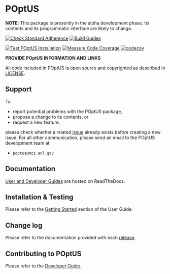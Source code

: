 # POptUS

__NOTE__: This package is presently in the alpha development phase.  Its contents and its programmatic interface are likely to change.

[![Check Standard Adherence](https://github.com/POptUS/POptUS/actions/workflows/check_standards.yml/badge.svg?branch=main)](https://github.com/POptUS/POptUS/actions/workflows/check_standards.yml)
[![Build Guides](https://github.com/POptUS/POptUS/actions/workflows/build_docs.yml/badge.svg?branch=main)](https://github.com/POptUS/POptUS/actions/workflows/build_docs.yml)

[![Test POptUS Installation](https://github.com/POptUS/POptUS/actions/workflows/test_sdist.yml/badge.svg?branch=main)](https://github.com/POptUS/POptUS/actions/workflows/test_sdist.yml)
[![Measure Code Coverage](https://github.com/POptUS/POptUS/actions/workflows/measure_coverage.yml/badge.svg?branch=main)](https://github.com/POptUS/POptUS/actions/workflows/measure_coverage.yml)
[![codecov](https://codecov.io/github/poptus/poptus/graph/badge.svg?token=EP8KBI5O04)](https://codecov.io/github/poptus/poptus)

__PROVIDE POptUS INFORMATION AND LINKS__

All code included in POptUS is open source and copyrighted as described in
[LICENSE](LICENSE).

## Support

To 

* report potential problems with the POptUS package,
* propose a change to its contents, or
* request a new feature,

please check whether a related [Issue](https://github.com/POptUS/POptUS/issues)
already exists before creating a new issue.  For all other communication, please
send an email to the POptUS development team at

 * ``poptus@mcs.anl.gov``

## Documentation

[User and Developer Guides](https://POptUS.readthedocs.io) are hosted on ReadTheDocs.

## Installation & Testing

Please refer to the [Getting Started](https://poptus.readthedocs.io/en/latest/get_started.html) section of the User Guide.

## Change log

Please refer to the documentation provided with each [release](https://github.com/POptUS/POptUS/releases).

## Contributing to POptUS

Please refer to the [Developer Guide](https://poptus.readthedocs.io/en/latest/contributing.html).
